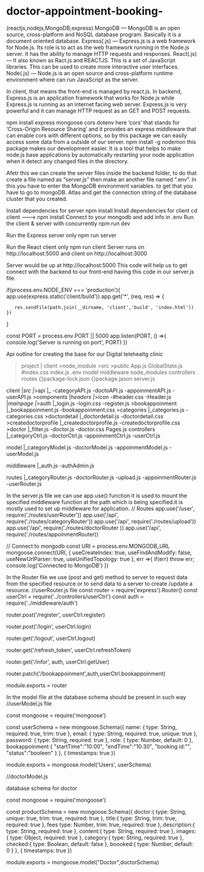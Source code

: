 # doctor-appointment-booking-
(reactjs,nodejs,MongoDB,express)
MongoDB — MongoDB is an open source, cross-platform and NoSQL database program. Basically it is a document oriented database.
Express(.js) — Express.js is a web framework for Node.js. Its role is to act as the web framework running in the Node.js server. It has the ability to manage HTTP requests and responses.
React(.js) — It also known as Ract.js and REACTJS. This is a set of JavaScript libraries. This can be used to create more interactive user interfaces.
Node(.js) — Node.js is an open source and cross-platform runtime environment where can run JavaScript as the server.

In client, that means the front-end is managed by react.js.
In backend, Express.js is an application framework that works for Node.js while Express.js is running as an internet facing web server. Express.js is very powerful and it can manage HTTP request as an GET and POST requests.


npm install express mongoose cors dotenv
here ‘cors’ that stands for ‘Cross-Origin Resource Sharing’ and it provides an express middleware that can enable cors with different options, so by this package we can easily access some data from a outside of our server.
npm install -g nodemon
this package makes our development easier. It is a tool that helps to make node.js base applications by automatically restarting your node application when it detect any changed files in the directory.

Afetr this we can create the server files inside the backend folder, to do that create a file named as “server.js”
then make an another file named “.env”. In this you have to enter the MongoDB environment variables. to get that you have to go to mongoDB. Atlas and get the connection string of the database cluster that you created.

Install dependencies for server
npm install
Install dependencies for client
cd client ---> npm install
Connect to your mongodb and add info in .env
Run the client & server with concurrently
npm run dev

Run the Express server only
npm run server

Run the React client only
npm run client
Server runs on http://localhost:5000 and client on http://localhost:3000


Server would be up at http://localhost:5000
This code will help us to get connect with the backend to our front-end having this code in our server.js file.


if(process.env.NODE_ENV === 'production'){
    app.use(express.static('client/build'))
    app.get('*', (req, res) => {
       
       res.sendFile(path.join(__dirname, 'client','build', 'index.html'))
    })
}


const PORT = process.env.PORT || 5000
app.listen(PORT, () =>{
    console.log('Server is running on port', PORT)
})


Api outline for creating the base for our Digital telehealtg clinic
> project
   |
   >client
       >node_module
       >src
       >public
    App.js
    GlobalState.js
    #index.css
    index.js
   >.env
   >model
   >middleware
   >node_modules
   >controllers
   >routes
   {}package-lock.json
   {}package.jason
   server.js
   
   
client
  |_src
      |_>api
            |_   -categoryAPI.js
                 -doctoAPI.js
                 -appoinmentAPI.js
                 -userAPI.js
        >components
            |_headers
                 |_>icon
                  -#header.css
                  -Header.js
            |_mainpage
                  |_>auth
                         |_login.js
                          -login.css
                          -register.js
                  >bookappoinment
                             |_bookappoinment.js
                             -bookappoinment.css
                  >categories
                           |_categories.js
                           -categories.css
                  >doctordetail
                            |_doctordetail.js
                            -doctordetail.css
                  >createdoctorprofile
                             |_createdoctorprofile.js
                            -createdoctorprofile.css
                  >doctor
                          |_filter.js
                          -doctor.js
                          -doctor.css
                  Pages.js
controllers
    |_categoryCtrl.js
    -doctorCtrl.js
    -appoinmentCtrl.js
    -userCtrl.js

model
   |_categoryModel.js
    -doctorModel.js
    -appoinmentModel.js
    -userModel.js
    
middleware
    |_auth.js
    -authAdmin.js

routes
   |_categoryRouter.js
    -doctorRouter.js
    -upload.js
    -appoinmentRouter.js
    -userRouter.js

In the server.js file we can use app.use() function it is used to mount the specified middleware function  at the path which is being specified.it is mostly used to set up middleware for application.
// Routes
app.use('/user', require('./routes/userRouter'))
app.use('/api', require('./routes/categoryRouter'))
app.use('/api', require('./routes/upload'))
app.use('/api', require('./routes/doctorRouter ))
app.use('/api', require('./routes/appoinmentRouter))


// Connect to mongodb
const URI = process.env.MONGODB_URL
mongoose.connect(URI, {
    useCreateIndex: true,
    useFindAndModify: false,
    useNewUrlParser: true,
    useUnifiedTopology: true
}, err =>{
    if(err) throw err;
    console.log('Connected to MongoDB')
})

In the Router file  we use  (post and get) method  to  server to request data from the specified resource or to send data to a server to create /update a resource.
//userRouter.js file
const router = require('express').Router()
const userCtrl = require('../controllers/userCtrl')
const auth = require('../middleware/auth')

router.post('/register', userCtrl.register)

router.post('/login', userCtrl.login)

router.get('/logout', userCtrl.logout)

router.get('/refresh_token', userCtrl.refreshToken)

router.get('/infor', auth,  userCtrl.getUser)

router.patch('/bookappoinment',auth,userCtrl.bookappoinment)

module.exports = router


In the model file at the database schema should be present in such way
//userModel.js file

const mongoose = require('mongoose')

const userSchema = new mongoose.Schema({
    name: {
        type: String,
        required: true,
        trim: true
    },
    email: {
        type: String,
        required: true,
        unique: true
    },
    password: {
        type: String,
        required: true
    },
    role: {
        type: Number,
        default: 0
    },
    bookappoinment:{
        "startTime":"10:00",
        "endTime":"10:30",
        "booking id:"",
        "status":"booleen"
    }
}, {
    timestamps: true
})

module.exports = mongoose.model('Users', userSchema)


//doctorModel.js

database schema for doctor

const mongoose = require('mongoose')


const productSchema = new mongoose.Schema({
    doctor:{
        type: String,
        unique: true,
        trim: true,
        required: true
    },
    title:{
        type: String,
        trim: true,
        required: true
    },
    fees
        type: Number,
        trim: true,
        required: true
    },
    description:{
        type: String,
        required: true
    },
    content:{
        type: String,
        required: true
    },
    images:{
        type: Object,
        required: true
    },
    category:{
        type: String,
        required: true
    },
    checked:{
        type: Boolean,
        default: false
    },
    boooked:{
        type: Number,
        default: 0
    }
}, {
    timestamps: true
})


module.exports = mongoose.model("Doctor",doctorSchema)


